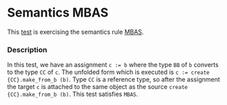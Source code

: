 # Semantics MBAS

This [test](.) is exercising the semantics rule [MBAS](../Readme.md).

### Description

In this test, we have an assignment `c := b` where the type `BB` of `b` converts to the type `CC` of `c`. The unfolded form which is executed is `c := create {CC}.make_from_b (b)`. Type `CC` is a reference type, so after the assignment the target `c` is attached to the same object as the source `create {CC}.make_from_b (b)`. This test satisfies `MBAS`.
